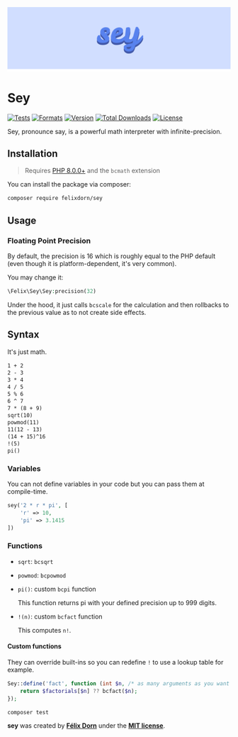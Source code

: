 ![The word Sey on a blue background](art/logo.svg)

# Sey

[![Tests](https://github.com/felixdorn/sey/actions/workflows/tests.yml/badge.svg?branch=master)](https://github.com/felixdorn/sey/actions/workflows/tests.yml)
[![Formats](https://github.com/felixdorn/sey/actions/workflows/formats.yml/badge.svg?branch=master)](https://github.com/felixdorn/sey/actions/workflows/formats.yml)
[![Version](https://poser.pugx.org/felixdorn/sey/version)](//packagist.org/packages/felixdorn/sey)
[![Total Downloads](https://poser.pugx.org/felixdorn/sey/downloads)](//packagist.org/packages/felixdorn/sey)
[![License](https://poser.pugx.org/felixdorn/sey/license)](//packagist.org/packages/felixdorn/sey)

Sey, pronounce say, is a powerful math interpreter with infinite-precision.

## Installation

> Requires [PHP 8.0.0+](https://php.net/releases) and the `bcmath` extension

You can install the package via composer:

```bash
composer require felixdorn/sey
```

## Usage

### Floating Point Precision

By default, the precision is 16 which is roughly equal to the PHP default (even though it is platform-dependent, it's
very common).

You may change it:

```php
\Felix\Sey\Sey:precision(32)
```

Under the hood, it just calls `bcscale` for the calculation and then rollbacks to the previous value as to not create
side effects.

## Syntax

It's just math.

```
1 + 2
2 - 3
3 * 4
4 / 5
5 % 6
6 ^ 7
7 * (8 + 9)
sqrt(10)
powmod(11)
11(12 - 13)
(14 + 15)^16
!(5)
pi()
```

### Variables

You can not define variables in your code but you can pass them at compile-time.

```php
sey('2 * r * pi', [
    'r' => 10,
    'pi' => 3.1415
])
```

### Functions

* `sqrt`: `bcsqrt`
* `powmod`: `bcpowmod`
* `pi()`: custom `bcpi` function

  This function returns pi with your defined precision up to 999 digits.

* `!(n)`: custom `bcfact` function

  This computes `n!`.

#### Custom functions

They can override built-ins so you can redefine `!` to use a lookup table for example.

```php
Sey::define('fact', function (int $n, /* as many arguments as you want */) {
    return $factorials[$n] ?? bcfact($n);
});
```

```bash
composer test
```

**sey** was created by **[Félix Dorn](https://twitter.com/afelixdorn)** under
the **[MIT license](https://opensource.org/licenses/MIT)**.
